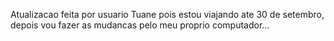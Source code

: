 Atualizacao feita por usuario Tuane pois estou viajando ate 30 de setembro, depois vou fazer as mudancas pelo meu proprio computador...
